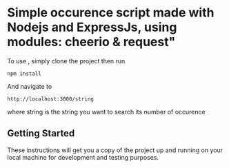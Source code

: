 
 # Simple occurence script made with Nodejs and ExpressJs, using modules: cheerio & request" 

To use , simply clone the project then run
```
npm install
```

And navigate to 

```
http://localhost:3000/string
```
where string is the string you want to search its number of occurence
## Getting Started

These instructions will get you a copy of the project up and running on your local machine for development and testing purposes.
